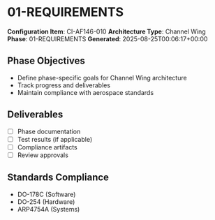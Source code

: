 # 01-REQUIREMENTS

**Configuration Item**: CI-AF146-010
**Architecture Type**: Channel Wing
**Phase**: 01-REQUIREMENTS
**Generated**: 2025-08-25T00:06:17+00:00

## Phase Objectives
- Define phase-specific goals for Channel Wing architecture
- Track progress and deliverables
- Maintain compliance with aerospace standards

## Deliverables
- [ ] Phase documentation
- [ ] Test results (if applicable)
- [ ] Compliance artifacts
- [ ] Review approvals

## Standards Compliance
- DO-178C (Software)
- DO-254 (Hardware)
- ARP4754A (Systems)
